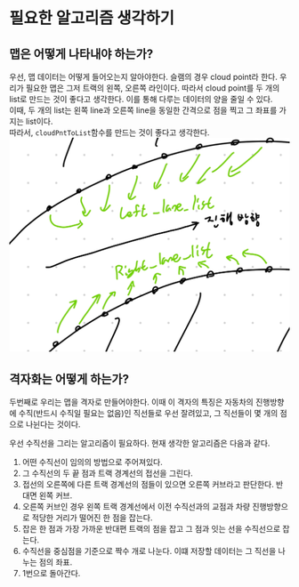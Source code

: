 # 필요한 알고리즘 생각하기

## 맵은 어떻게 나타내야 하는가?
우선, 맵 데이터는 어떻게 들어오는지 알아야한다. 슬램의 경우 cloud point라 한다. 
우리가 필요한 맵은 그저 트랙의 왼쪽, 오른쪽 라인이다. 따라서 cloud point를 두 개의 list로 만드는 것이 좋다고 생각한다. 이를 통해 다루는 데이터의 양을 줄일 수 있다.    
이때, 두 개의 list는 왼쪽 line과 오른쪽 line을 동일한 간격으로 점을 찍고 그 좌표를 가지는 list이다.  
따라서, `cloudPntToList`함수를 만드는 것이 좋다고 생각한다.
![alt text](./attachments/image1.png)

## 격자화는 어떻게 하는가?
두번째로 우리는 맵을 격자로 만들어야한다. 이때 이 격자의 특징은 자동차의 진행방향에 수직(반드시 수직일 필요는 없음)인 직선들로 우선 잘려있고, 그 직선들이 몇 개의 점으로 나뉜다는 것이다.

우선 수직선을 그리는 알고리즘이 필요하다. 현재 생각한 알고리즘은 다음과 같다.

1. 어떤 수직선이 임의의 방법으로 주어져있다.
2. 그 수직선의 두 끝 점과 트랙 경계선의 접선을 그린다.
3. 접선의 오른쪽에 다른 트랙 경계선의 점들이 있으면 오른쪽 커브라고 판단한다. 반대면 왼쪽 커브.
4. 오른쪽 커브인 경우 왼쪽 트랙 경계선에서 이전 수직선과의 교점과 차량 진행방향으로 적당한 거리가 떨어진 한 점을 잡는다.
5. 잡은 한 점과 가장 가까운 반대편 트랙의 점을 잡고 그 점과 잇는 선을 수직선으로 잡는다.
6. 수직선을 중심점을 기준으로 짝수 개로 나눈다. 이떄 저장할 데이터는 그 직선을 나누는 점의 좌표.
7. 1번으로 돌아간다.
